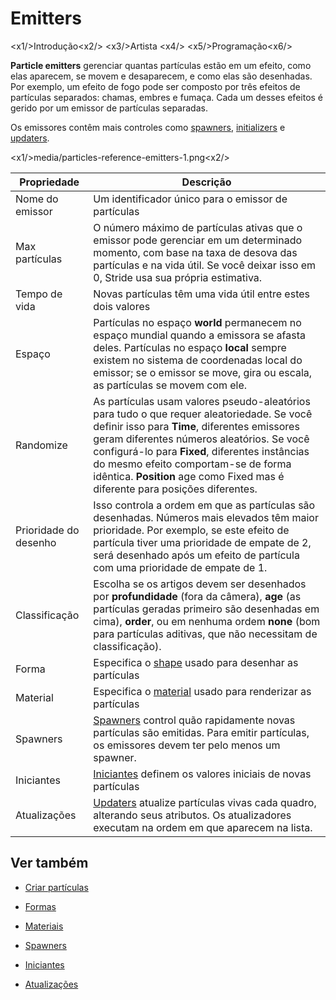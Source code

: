 # Emitters

<x1\/>Introdução<x2\/>
<x3\/>Artista <x4\/>
<x5\/>Programação<x6\/>

**Particle emitters** gerenciar quantas partículas estão em um efeito, como elas aparecem, se movem e desaparecem, e como elas são desenhadas. Por exemplo, um efeito de fogo pode ser composto por três efeitos de partículas separados: chamas, embres e fumaça. Cada um desses efeitos é gerido por um emissor de partículas separadas.

Os emissores contêm mais controles como [spawners](spawners.md), [initializers](initializers.md) e [updaters](updaters.md).

<x1\/>media\/particles-reference-emitters-1.png<x2\/>

| Propriedade | Descrição |
| ---------------- | -----------
| Nome do emissor | Um identificador único para o emissor de partículas |
| Max partículas | O número máximo de partículas ativas que o emissor pode gerenciar em um determinado momento, com base na taxa de desova das partículas e na vida útil. Se você deixar isso em 0, Stride usa sua própria estimativa. |
| Tempo de vida | Novas partículas têm uma vida útil entre estes dois valores |
| Espaço | Partículas no espaço **world** permanecem no espaço mundial quando a emissora se afasta deles. Partículas no espaço **local** sempre existem no sistema de coordenadas local do emissor; se o emissor se move, gira ou escala, as partículas se movem com ele. |
| Randomize | As partículas usam valores pseudo-aleatórios para tudo o que requer aleatoriedade. Se você definir isso para **Time**, diferentes emissores geram diferentes números aleatórios. Se você configurá-lo para **Fixed**, diferentes instâncias do mesmo efeito comportam-se de forma idêntica. **Position** age como Fixed mas é diferente para posições diferentes. |
| Prioridade do desenho | Isso controla a ordem em que as partículas são desenhadas. Números mais elevados têm maior prioridade. Por exemplo, se este efeito de partícula tiver uma prioridade de empate de 2, será desenhado após um efeito de partícula com uma prioridade de empate de 1. |
| Classificação | Escolha se os artigos devem ser desenhados por **profundidade** (fora da câmera), **age** (as partículas geradas primeiro são desenhadas em cima), **order**, ou em nenhuma ordem **none** (bom para partículas aditivas, que não necessitam de classificação). |
| Forma | Especifica o [shape](shapes.md) usado para desenhar as partículas |
| Material | Especifica o [material](materials.md) usado para renderizar as partículas |
| Spawners | [Spawners](spawners.md) control quão rapidamente novas partículas são emitidas. Para emitir partículas, os emissores devem ter pelo menos um spawner. |
| Iniciantes | [Iniciantes](initializers.md) definem os valores iniciais de novas partículas |
| Atualizações | [Updaters](updaters.md) atualize partículas vivas cada quadro, alterando seus atributos. Os atualizadores executam na ordem em que aparecem na lista. |

## Ver também

* [Criar partículas](create-particles.md)

* [Formas](shapes.md)

* [Materiais](materials.md)

* [Spawners](spawners.md)

* [Iniciantes](initializers.md)

* [Atualizações](updaters.md)